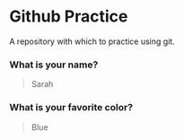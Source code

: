 # Github Practice

A repository with which to practice using git.

### What is your name?

> Sarah


### What is your favorite color?

> Blue
